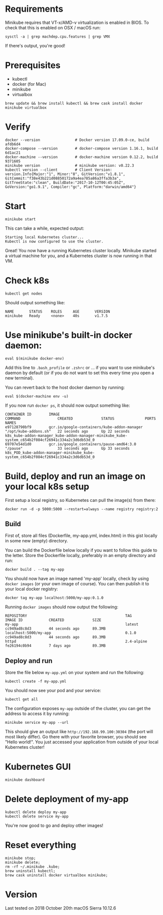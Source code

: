 # Requirements

Minikube requires that VT-x/AMD-v virtualization is enabled in BIOS. To check that this is enabled on OSX / macOS run:

    sysctl -a | grep machdep.cpu.features | grep VMX

If there's output, you're good!

# Prerequisites

- kubectl
- docker (for Mac)
- minikube
- virtualbox

```
brew update && brew install kubectl && brew cask install docker minikube virtualbox
```

# Verify

    docker --version                # Docker version 17.09.0-ce, build afdb6d4
    docker-compose --version        # docker-compose version 1.16.1, build 6d1ac21
    docker-machine --version        # docker-machine version 0.12.2, build 9371605
    minikube version                # minikube version: v0.22.3
    kubectl version --client        # Client Version: version.Info{Major:"1", Minor:"8", GitVersion:"v1.8.1", GitCommit:"f38e43b221d08850172a9a4ea785a86a3ffa3b3a", GitTreeState:"clean", BuildDate:"2017-10-12T00:45:05Z", GoVersion:"go1.9.1", Compiler:"gc", Platform:"darwin/amd64"}      
    
# Start

    minikube start
    
This can take a while, expected output:

    Starting local Kubernetes cluster...
    Kubectl is now configured to use the cluster.

Great! You now have a running Kubernetes cluster locally. Minikube started a virtual machine for you, and a Kubernetes cluster is now running in that VM.

# Check k8s

    kubectl get nodes
    
Should output something like:

    NAME       STATUS    ROLES     AGE       VERSION
    minikube   Ready     <none>    40s       v1.7.5
    
# Use minikube's built-in docker daemon:

    eval $(minikube docker-env)
    
Add this line to `.bash_profile` or `.zshrc` or ... if you want to use minikube's daemon by default (or if you do not want to set this every time you open a new terminal).

You can revert back to the host docker daemon by running:

    eval $(docker-machine env -u)
    
If you now run `docker ps`, it should now output something like:

```
CONTAINER ID        IMAGE                                         COMMAND                 CREATED             STATUS              PORTS               NAMES
e97128790bf9        gcr.io/google-containers/kube-addon-manager   "/opt/kube-addons.sh"   22 seconds ago      Up 22 seconds                           k8s_kube-addon-manager_kube-addon-manager-minikube_kube-system_c654b2f084cf26941c334a2c3d6db53d_0
69707e54d1d0        gcr.io/google_containers/pause-amd64:3.0      "/pause"                33 seconds ago      Up 33 seconds                           k8s_POD_kube-addon-manager-minikube_kube-system_c654b2f084cf26941c334a2c3d6db53d_0
```

# Build, deploy and run an image on your local k8s setup

First setup a local registry, so Kubernetes can pull the image(s) from there:

    docker run -d -p 5000:5000 --restart=always --name registry registry:2

## Build

First of, store all files (Dockerfile, my-app.yml, index.html) in this gist locally in some new (empty) directory.

You can build the Dockerfile below locally if you want to follow this guide to the letter. Store the Dockerfile locally, preferably in an empty directory and run:

    docker build . --tag my-app
    
You should now have an image named 'my-app' locally, check by using `docker images` (or your own image of course). You can then publish it to your local docker registry:

    docker tag my-app localhost:5000/my-app:0.1.0
    
Running `docker images` should now output the following:

```
REPOSITORY                                             TAG                 IMAGE ID            CREATED             SIZE
my-app                                                 latest              cc949ad8c8d3        44 seconds ago      89.3MB
localhost:5000/my-app                                  0.1.0               cc949ad8c8d3        44 seconds ago      89.3MB
httpd                                                  2.4-alpine          fe26194c0b94        7 days ago          89.3MB
```

## Deploy and run

Store the file below `my-app.yml` on your system and run the following:

    kubectl create -f my-app.yml
    
You should now see your pod and your service:

    kubectl get all

The configuration exposes `my-app` outside of the cluster, you can get the address to access it by running:

    minikube service my-app --url
    
This should give an output like `http://192.168.99.100:30304` (the port will most likely differ). Go there with your favorite browser, you should see "Hello world!". You just accessed your application from outside of your local Kubernetes cluster!
    
# Kubernetes GUI

    minikube dashboard
    
# Delete deployment of my-app

    kubectl delete deploy my-app
    kubectl delete service my-app
    
You're now good to go and deploy other images!

# Reset everything

    minikube stop;
    minikube delete;
    rm -rf ~/.minikube .kube;
    brew uninstall kubectl;
    brew cask uninstall docker virtualbox minikube;

# Version

Last tested on 2018 October 20th 
macOS Sierra 10.12.6
